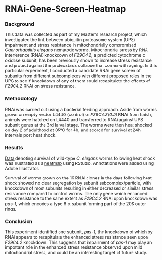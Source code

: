 # RNAi-Gene-Screen-Heatmap

### Background

This data was collected as part of my Master's research project, which investigated the link between ubiquitin proteasome system (UPS) impairment and stress resistance in mitochondrially compromised *Caenorhabditis elegans* nematode worms. Mitochondrial stress by RNA interference (RNAi) knockdown of *F29C4.2*, a predicted cytochrome c oxidase subunit, has been previously shown to increase stress resistance and protect against the proteostasis collapse that comes with ageing. In this particular experiment, I conducted a candidate RNAi gene screen of subunits from different subcomplexes with different proposed roles in the UPS to see if knockdown of any of them could recapitulate the effects of *F29C4.2* RNAi on stress resistance.

### Methodology

RNAi was carried out using a bacterial feeding approach. Aside from worms grown on empty vector L4440 (control) or *F29C4.2(0.5)* RNAi from hatch, animals were hatched on L4440 and transferred to RNAi against UPS subunit genes at the 3rd larval stage. The worms were then heat shocked on day 2 of adulthood at 35°C for 4h, and scored for survival at 24h intervals post heat shock.

### Results

[Data](https://github.com/agolikova/RNAi-Gene-Screen-Heatmap/blob/main/TR%20screen%20data.csv) denoting survival of wild-type *C. elegans* worms following heat shock was illustrated as a [heatmap](https://github.com/agolikova/RNAi-Gene-Screen-Heatmap/blob/main/Heatmap.jpg) using RStudio. Annotations were added using Adobe Illustrator.

Survival of worms grown on the 19 RNAi clones in the days following heat shock showed no clear segregation by subunit subcomplex/particle, with knockdown of most subunits resulting in either decreased or similar stress resistance compared to control worms. The only gene which enhanced stress resistance to the same extent as *F29C4.2* RNAi upon knockdown was *pas-1*, which encodes a type 6 α subunit forming part of the 20S outer rings.

### Conclusion

This experiment identified one subunit, *pas-1*, the knockdown of which by RNAi appears to recapitulate the enhanced stress resistance seen upon *F29C4.2* knockdown. This suggests that impairment of *pas-1* may play an important role in the enhanced stress resistance observed upon mild mitochondrial stress, and could be an interesting target of future study.
